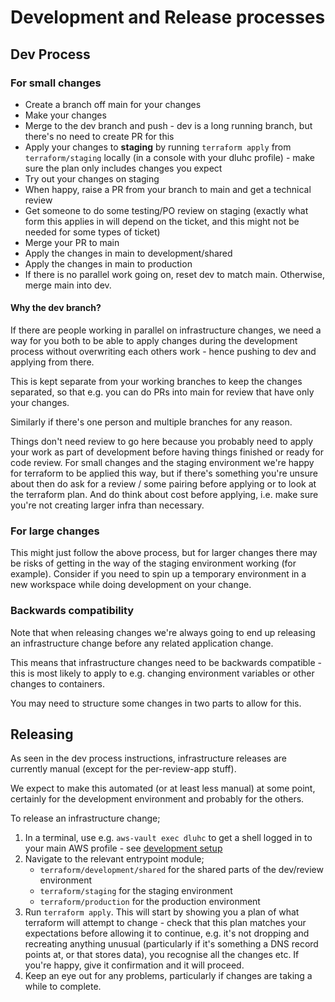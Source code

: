 # Development and Release processes

## Dev Process

### For small changes

* Create a branch off main for your changes
* Make your changes
* Merge to the dev branch and push - dev is a long running branch, but there's no need to create PR for this
* Apply your changes to **staging** by running `terraform apply` from `terraform/staging` locally (in a console with your dluhc profile) - make sure the plan only includes changes you expect
* Try out your changes on staging
* When happy, raise a PR from your branch to main and get a technical review
* Get someone to do some testing/PO review on staging (exactly what form this applies in will depend on the ticket, and this might not be needed for some types of ticket)
* Merge your PR to main
* Apply the changes in main to development/shared
* Apply the changes in main to production
* If there is no parallel work going on, reset dev to match main. Otherwise, merge main into dev.

#### Why the dev branch?

If there are people working in parallel on infrastructure changes, we need a way for you both to be able to apply changes during the development process without overwriting each others work - hence pushing to dev and applying from there.

This is kept separate from your working branches to keep the changes separated, so that e.g. you can do PRs into main for review that have only your changes.

Similarly if there's one person and multiple branches for any reason.

Things don't need review to go here because you probably need to apply your work as part of development before having things finished or ready for code review. For small changes and the staging environment we're happy for terraform to be applied this way, but if there's something you're unsure about then do ask for a review / some pairing before applying or to look at the terraform plan. And do think about cost before applying, i.e. make sure you're not creating larger infra than necessary.

### For large changes

This might just follow the above process, but for larger changes there may be risks of getting in the way of the staging environment working (for example). Consider if you need to spin up a temporary environment in a new workspace while doing development on your change.

### Backwards compatibility

Note that when releasing changes we're always going to end up releasing an infrastructure change before any related application change.

This means that infrastructure changes need to be backwards compatible - this is most likely to apply to e.g. changing environment variables or other changes to containers.

You may need to structure some changes in two parts to allow for this.

## Releasing

As seen in the dev process instructions, infrastructure releases are currently manual (except for the per-review-app stuff).

We expect to make this automated (or at least less manual) at some point, certainly for the development environment and probably for the others.

To release an infrastructure change;

1. In a terminal, use e.g. `aws-vault exec dluhc` to get a shell logged in to your main AWS profile - see [development setup](./development_setup.md#set-up-aws-vault--cli)
1. Navigate to the relevant entrypoint module;
    * `terraform/development/shared` for the shared parts of the dev/review environment
    * `terraform/staging` for the staging environment
    * `terraform/production` for the production environment
1. Run `terraform apply`. This will start by showing you a plan of what terraform will attempt to change - check that this plan matches your expectations before allowing it to continue, e.g. it's not dropping and recreating anything unusual (particularly if it's something a DNS record points at, or that stores data), you recognise all the changes etc. If you're happy, give it confirmation and it will proceed.
1. Keep an eye out for any problems, particularly if changes are taking a while to complete.
